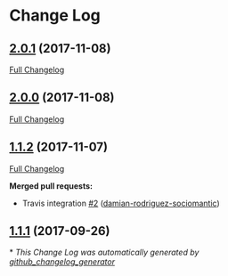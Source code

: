 # Change Log

## [2.0.1](https://github.com/sociomantic-tsunami/lochness/tree/2.0.1) (2017-11-08)
[Full Changelog](https://github.com/sociomantic-tsunami/lochness/compare/2.0.0...2.0.1)

## [2.0.0](https://github.com/sociomantic-tsunami/lochness/tree/2.0.0) (2017-11-08)
[Full Changelog](https://github.com/sociomantic-tsunami/lochness/compare/1.1.2...2.0.0)

## [1.1.2](https://github.com/sociomantic-tsunami/lochness/tree/1.1.2) (2017-11-07)
[Full Changelog](https://github.com/sociomantic-tsunami/lochness/compare/1.1.1...1.1.2)

**Merged pull requests:**

- Travis integration [\#2](https://github.com/sociomantic-tsunami/lochness/pull/2) ([damian-rodriguez-sociomantic](https://github.com/damian-rodriguez-sociomantic))

## [1.1.1](https://github.com/sociomantic-tsunami/lochness/tree/1.1.1) (2017-09-26)


\* *This Change Log was automatically generated by [github_changelog_generator](https://github.com/skywinder/Github-Changelog-Generator)*
